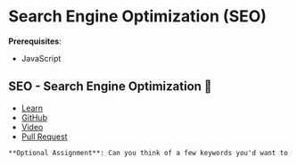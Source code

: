 # Search Engine Optimization (SEO)

**Prerequisites**:
- JavaScript

<!-- TODO: overview -->

## SEO - Search Engine Optimization 🔎
- [Learn](https://learn.firstdraft.com/lessons/400-search-engine-optimization)
- [GitHub](https://github.com/DPI-WE/search-engine-optimization)
- [Video](https://youtu.be/pO1R2iunoMA)
- [Pull Request](https://github.com/DPI-WE/readit/pull/20/)
```md
**Optional Assignment**: Can you think of a few keywords you'd want to target for your final project?
```

<!-- TODO: demo keeping a blog on the site -->

<!-- TODO: maybe add the get first 5 users assignment? -->
